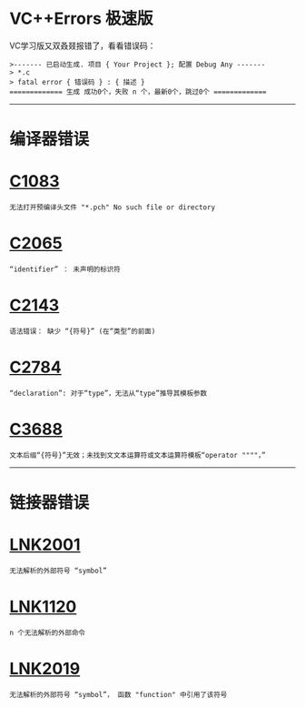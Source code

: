 # VC++Errors 极速版
 VC学习版又双叒叕报错了，看看错误码：

``` 
>------- 已启动生成. 项目 { Your Project }; 配置 Debug Any -------
> *.c
> fatal error { 错误码 } : { 描述 }
============= 生成 成功0个，失败 n 个，最新0个，跳过0个 =============
```

---
# 编译器错误
# [C1083](./C1083/README.md)
```
无法打开预编译头文件 "*.pch" No such file or directory
```

# [C2065](./C2065/README.md)
```
“identifier” ： 未声明的标识符
```

# [C2143](./C2143/README.md)
```
语法错误： 缺少 “{符号}” (在“类型”的前面)
```

# [C2784]()
```
“declaration”: 对于“type”，无法从“type”推导其模板参数
```

# [C3688](./C3688/README.md)
```
文本后缀“{符号}”无效；未找到文文本运算符或文本运算符模板“operator """"，”
```

---
# 链接器错误
# [LNK2001](./LNK2001/README.md)
```
无法解析的外部符号 “symbol”
```

# [LNK1120](./LNK1120/README.md)
```
n 个无法解析的外部命令
```
# [LNK2019](./LNK2019/README.md)
```
无法解析的外部符号 “symbol”， 函数 "function" 中引用了该符号
```



